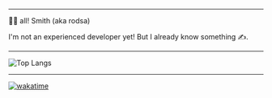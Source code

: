 
---

👋🏻 all! Smith (aka rodsa)

I'm not an experienced developer yet! But I already know something ✍️.

---

![Top Langs](https://github-readme-stats.vercel.app/api/top-langs/?username=anuraghazra&layout=compact)

---

[![wakatime](https://wakatime.com/badge/user/d52bec14-dffa-463f-81b4-063d9254b6f9.svg)](https://wakatime.com/@d52bec14-dffa-463f-81b4-063d9254b6f9)
